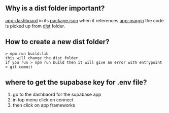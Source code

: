 ## Why is a dist folder important?
[app-dashboard](https://github.com/y2kfund/app-dashboard) in its [package.json](https://github.com/y2kfund/app-dashboard/blob/main/package.json) when it references [app-margin]( https://github.com/y2kfund/app-dashboard/blob/a8d4e8a70e4d367e8a47bf6ed209cf6f3765bca8/package.json#L22) the code is picked up from [dist](https://github.com/y2kfund/app-margin/tree/main/dist) folder.

## How to create a new dist folder?
```
> npm run build:lib
this will change the dist folder 
if you run > npm run build then it will give an error with entrypoint
> git commit
```
## where to get the supabase key for .env file?
1. go to the dashbaord for the supabase app
2. in top menu click on connect
3. then click on app frameworks
